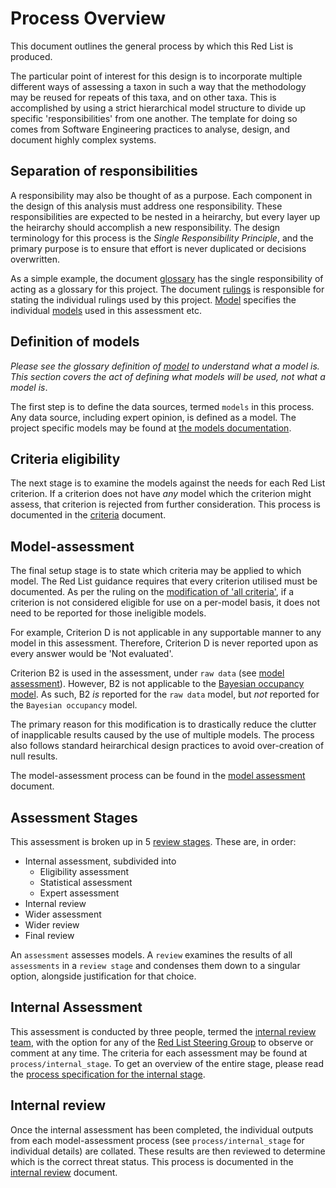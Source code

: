 # Process Overview
This document outlines the general process by which this Red List is produced.

The particular point of interest for this design is to incorporate multiple different ways of assessing a taxon in such a way that the methodology may be reused for repeats of this taxa, and on other taxa. This is accomplished by using a strict hierarchical model structure to divide up specific 'responsibilities' from one another. The template for doing so comes from Software Engineering practices to analyse, design, and document highly complex systems.

## Separation of responsibilities
A responsibility may also be thought of as a purpose. Each component in the design of this analysis must address one responsibility. These responsibilities are expected to be nested in a heirarchy, but every layer up the heirarchy should accomplish a new responsibility. The design terminology for this process is the *Single Responsibility Principle*, and the primary purpose is to ensure that effort is never duplicated or decisions overwritten.

As a simple example, the document [glossary](./glossary.md) has the single responsibility of acting as a glossary for this project. The document [rulings](./rulings.md) is responsible for stating the individual rulings used by this project. [Model](./model.md) specifies the individual [models](./glossary.md#model) used in this assessment etc.

## Definition of models
*Please see the glossary definition of [model](./glossary.md#model) to understand what a model is. This section covers the act of defining what models will be used, not what a model is*.

The first step is to define the data sources, termed `models` in this process. Any data source, including expert opinion, is defined as a model. The project specific models may be found at [the models documentation](./model.md).

## Criteria eligibility
The next stage is to examine the models against the needs for each Red List criterion. If a criterion does not have *any* model which the criterion might assess, that criterion is rejected from further consideration. This process is documented in the [criteria](./criteria.md) document.

## Model-assessment
The final setup stage is to state which criteria may be applied to which model. The Red List guidance requires that every criterion utilised must be documented. As per the ruling on the [modification of 'all criteria'](./rulings.md#modification-of-all-criteria), if a criterion is not considered eligible for use on a per-model basis, it does not need to be reported for those ineligible models.

For example, Criterion D is not applicable in any supportable manner to any model in this assessment. Therefore, Criterion D is never reported upon as every answer would be 'Not evaluated'.

Criterion B2 is used in the assessment, under `raw data` (see [model assessment](./model_assessment.md#raw-data)). However, B2 is not applicable to the [Bayesian occupancy model](./model.md#bayesian-occupancy-trend). As such, B2 *is* reported for the `raw data` model, but *not* reported for the `Bayesian occupancy` model.

The primary reason for this modification is to drastically reduce the clutter of inapplicable results caused by the use of multiple models. The process also follows standard heirarchical design practices to avoid over-creation of null results.

The model-assessment process can be found in the [model assessment](./model_assessment.md) document.

## Assessment Stages
This assessment is broken up in 5 [review stages](./glossary.md#review-stage). These are, in order:

- Internal assessment, subdivided into
  - Eligibility assessment
  - Statistical assessment
  - Expert assessment
- Internal review
- Wider assessment
- Wider review
- Final review

An `assessment` assesses models. A `review` examines the results of all `assessments` in a `review stage` and condenses them down to a singular option, alongside justification for that choice.

## Internal Assessment
This assessment is conducted by three people, termed the [internal review team](./glossary.md#internal-review-team), with the option for any of the [Red List Steering Group](./glossary.md#red-list-steering-group) to observe or comment at any time. The criteria for each assessment may be found at `process/internal_stage`. To get an overview of the entire stage, please read the [process specification for the internal stage](./process/internal_stage/internal%20stage.md).

## Internal review
Once the internal assessment has been completed, the individual outputs from each model-assessment process (see `process/internal_stage` for individual details) are collated. These results are then reviewed to determine which is the correct threat status. This process is documented in the [internal review](./process/internal_review/internal_review.md) document.

